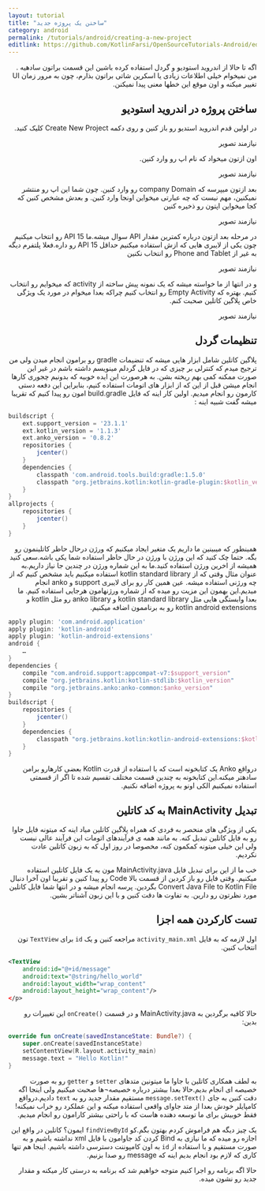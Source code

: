 ```yaml
---
layout: tutorial
title: "ساختن یک پروژه جدید"
category: android
permalink: /tutorials/android/creating-a-new-project
editlink: https://github.com/KotlinFarsi/OpenSourceTutorials-Android/edit/master/src/creating-a-new-project/README.md
---
```



<div dir="rtl" markdown="1">



اگه تا حالا از اندروید استودیو و گردل استفاده کرده باشین این قسمت براتون ساده­یه . من نمیخوام خیلی اطلاعات زیادی یا اسکرین شاتی براتون بذارم، چون به مرور زمان UI تغییر میکنه و اون موقع این خط­ها معنی پیدا نمیکنن.


<div dir="rtl" markdown="1" id="ساختن-پروژه-در-اندروید-استودیو" >

## ساختن پروژه در اندروید استودیو

</div>

در اولین قدم اندروید استدیو رو باز کنین و روی دکمه Create New Project کلیک کنید.

نیازمند تصویر

اون ازتون میخواد که نام اپ رو وارد کنین.

نیازمند تصویر

بعد ازتون میپرسه که company Domain رو وارد کنین. چون شما این اپ رو منتشر نمیکنین، مهم نیست که چه عبارتی میخواین اونجا وارد کنین. و بعدش مشخص کنین که کجا میخواین اپتون رو ذخیره کنین

نیازمند تصویر

در مرحله بعد ازتون درباره کمترین مقدار API سوال میشه.ما API 15 رو انتخاب میکنیم چون یکی از لایبری هایی که ازش استفاده میکنیم حداقل API 15  رو داره.فعلا پلتفرم دیگه به غیر از Phone and Tablet رو انتخاب نکنین

نیازمند تصویر

و در انتها از ما خواسته میشه که یک نمونه پیش ساخته از activity که میخوایم رو انتخاب کنیم. بهتره که Empty Activity رو انتخاب کنیم چراکه بعدا  میخوام در مورد یک ویژگی خاص پلاگین کاتلین صحبت کنم.

نیازمند تصویر



<div dir="rtl" markdown="1" id="تنظیمات-گردل" >

## تنظیمات گردل

</div>

پلاگین کاتلین شامل ابزار هایی میشه که تنضیمات gradle رو برامون انجام میدن ولی من ترجیح میدم که کنترلی بر چیزی که در فایل گردلم مینویسم داشته باشم در غیر این صورت ممکنه کمی بهم ریخته بشن. به هرصورت این ایده خوبیه که بدونیم چجوری کارها انجام میشن قبل از این که از ابزار های اتومات استفاده کنیم، بنابراین این دفعه دستی کارمون رو انجام میدیم.
اولین کار اینه که فایل build.gradle امون رو پیدا کنیم که تقریبا میشه گفت شبیه اینه :

</div>

```groovy
buildscript {
    ext.support_version = '23.1.1'
    ext.kotlin_version = '1.1.3'
    ext.anko_version = '0.8.2'
    repositories {
        jcenter()
    }
    dependencies {
        classpath 'com.android.tools.build:gradle:1.5.0'
        classpath "org.jetbrains.kotlin:kotlin-gradle-plugin:$kotlin_version"
    }
}
allprojects {
    repositories {
        jcenter()
    }
}
```

<div dir="rtl" markdown="1">

همینطور که میبینین ما داریم یک متغیر ایجاد میکنیم که ورژن درحال حاظر کاتلینمون رو بگه. حتما چک کنید که این ورژن با ورژن در حال حاظر استفاده شما یکی باشه.سعی کنید همیشه از اخرین ورژن استفاده کنید.ما به این شماره ورژن در چندین جا نیاز داریم.به عنوان مثال وقتی که از kotlin standard library استفاده میکنیم باید مشخص کنیم که از چه ورژنی استفاده میشه.
عین همین کار رو برای لایبری support و anko انجام میدیم.این بهمون این مزیت رو میده که از شماره ورژن­هامون هرجایی استفاده کنیم.
ما بعدا وابستگی هایی مثل kotlin standard library و anko library رو مثل kotlin و kotlin android extensions رو به برناممون اضافه میکنیم.

</div>

```groovy
apply plugin: 'com.android.application'
apply plugin: 'kotlin-android'
apply plugin: 'kotlin-android-extensions'
android {
    …
}
dependencies {
    compile "com.android.support:appcompat-v7:$support_version"
    compile "org.jetbrains.kotlin:kotlin-stdlib:$kotlin_version"
    compile "org.jetbrains.anko:anko-common:$anko_version"
}
buildscript {
    repositories {
        jcenter()
    }
    dependencies {
        classpath "org.jetbrains.kotlin:kotlin-android-extensions:$kotlin_version"
    }
}
```

<div dir="rtl" markdown="1">

درواقع Anko یک کتابخونه است که با استفاده از قدرت Kotlin بعضی کارهارو برامن ساده­تر میکنه.این کتابخونه به چندین قسمت مختلف تقسیم شده تا اگر از قسمتی استفاده نمیکنیم الکی اونو به پروژه اضافه نکنیم.


<div dir="rtl" markdown="1" id="تبدیل-MainActivity-به-کد-کاتلین" >

## تبدیل MainActivity به کد کاتلین

</div>

یکی از ویژگی های منحصر به فردی که همراه پلاگین کاتلین میاد اینه که میتونه فایل جاوا رو به فایل کاتلین تبدیل کنه. به مانند همه ی فرآیندهای اتومات این فرآیند عالی نیست ولی این خیلی میتونه کمکمون کنه، مخصوصا در روز اول که به زبون کاتلین عادت نکردیم.

خب ما از این برای تبدیل فایل MainActivity.java مون به یک فایل کاتلین استفاده میکنیم. وقتی فایل رو باز کردین از قسمت بالا Code رو پیدا کنین و تقریبا اون آخرا دنبال Convert Java File to Kotlin File بگردین. پرسه انجام میشه و در انتها شما فایل کاتلین مورد نظرتون رو دارین. به تفاوت ها دقت کنین و با این زبون آشناتر بشین.


<div dir="rtl" markdown="1" id="تست-کارکردن-همه-اجزا" >

## تست کارکردن همه اجزا

</div>

اول لازمه که به فایل `activity_main.xml` مراجعه کنین و یک `id` برای `TextView` تون انتخاب کنین.

</div>

```xml
<TextView
    android:id="@+id/message"
    android:text="@string/hello_world"
    android:layout_width="wrap_content"
    android:layout_height="wrap_content"/>
</p>
```
<div dir="rtl" markdown="1">

حالا کافیه برگردین به MainActivity.java و در قسمت `()onCreate` این تغییرات رو بدین:

</div>

```kotlin
override fun onCreate(savedInstanceState: Bundle?) {
    super.onCreate(savedInstanceState)
    setContentView(R.layout.activity_main)
    message.text = "Hello Kotlin!"
}
```

<div dir="rtl" markdown="1">

به لطف همکاری کاتلین با جاوا ما میتونین متدهای `setter` و `getter` رو به صورت خصیصه ای انجام بدیم.حالا بعدا بیشتر درباره خصیصه¬ها صحبت میکنیم ولی اینجا اگه دقت کنین به جای `()message.setText` مستقیم مقدار جدید رو به `text` دادیم.درواقع کامپایلر خودش بعدا از متد جاوای واقعی استفاده میکنه و این عملکرد رو خراب نمیکنه! فقط خوبیش برای ما توسعه دهنده هاست که با راحتی بیشتر کارامون رو انجام میدیم.

یک چیز دیگه هم فراموش کردم بهتون بگم.کو `findViewById` ایمون؟ کاتلین در واقع این اجازه رو میده که ما نیازی به Bind کردن کد جاوامون با فایل xml نداشته باشیم و به صورت مستقیم و با استفاده از `id` به اون کامپوننت دسترسی داشته باشیم. اینجا هم تنها کاری که لازم بود انجام بدیم اینه که message رو صدا بزنیم.

حالا اگه برنامه رو اجرا کنیم متوجه خواهیم شد که برنامه به درستی کار میکنه و مقدار جدید رو نشون میده.

</div>

